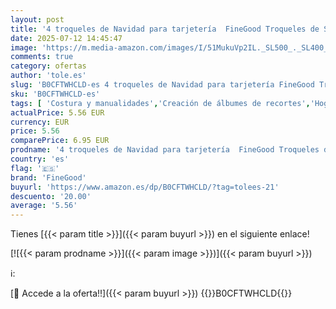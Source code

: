 ```yaml
---
layout: post
title: '4 troqueles de Navidad para tarjetería  FineGood Troqueles de Santa Feliz Navidad DIY Árbol de Navidad de metal Die-Cuts Stencil para la decoración de tarjetas'
date: 2025-07-12 14:45:47
image: 'https://m.media-amazon.com/images/I/51MukuVp2IL._SL500_._SL400_.jpg'
comments: true
category: ofertas
author: 'tole.es'
slug: 'B0CFTWHCLD-es 4 troqueles de Navidad para tarjetería FineGood Troqueles...'
sku: 'B0CFTWHCLD-es'
tags: [ 'Costura y manualidades','Creación de álbumes de recortes','Hogar y cocina','Troquelado para scrapbooking','Troqueles para álbumes de recortes','finegood','navidad','🇪🇸', ]
actualPrice: 5.56 EUR
currency: EUR
price: 5.56
comparePrice: 6.95 EUR
prodname: '4 troqueles de Navidad para tarjetería  FineGood Troqueles de Santa Feliz Navidad DIY Árbol de Navidad de metal Die-Cuts Stencil para la decoración de tarjetas'
country: 'es'
flag: '🇪🇸'
brand: 'FineGood'
buyurl: 'https://www.amazon.es/dp/B0CFTWHCLD/?tag=tolees-21'
descuento: '20.00'
average: '5.56'
---
```


Tienes [{{< param title >}}]({{< param buyurl >}}) en el siguiente enlace!

[![{{< param prodname >}}]({{< param image >}})]({{< param buyurl >}})

ℹ️:


[🛒 Accede a la oferta!!]({{< param buyurl >}})
{{<world>}}B0CFTWHCLD{{</world>}}
